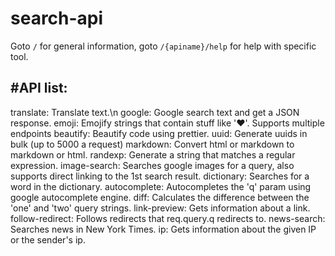 # search-api
Goto `/` for general information, goto `/{apiname}/help` for help with specific tool.


#API list:
---
translate: Translate text.\n
google: Google search text and get a JSON response.
emoji: Emojify strings that contain stuff like ':heart:'. Supports multiple endpoints
beautify: Beautify code using prettier.
uuid: Generate uuids in bulk (up to 5000 a request)
markdown: Convert html or markdown to markdown or html.
randexp: Generate a string that matches a regular expression.
image-search: Searches google images for a query, also supports direct linking to the 1st search result.
dictionary: Searches for a word in the dictionary.
autocomplete: Autocompletes the 'q' param using google autocomplete engine.
diff: Calculates the difference between the 'one' and 'two' query strings.
link-preview: Gets information about a link.
follow-redirect: Follows redirects that req.query.q redirects to.
news-search: Searches news in New York Times.
ip: Gets information about the given IP or the sender's ip.
